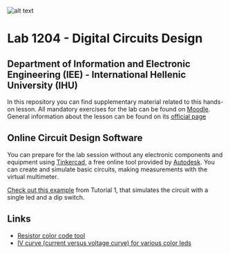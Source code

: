 ![alt text](https://www.ihu.gr/wp-content/uploads/2019/11/ihu-en-logo-created20191112a.png)

# Lab 1204 - Digital Circuits Design
## Department of Information and Electronic Engineering (IEE) - International Hellenic University (IHU)
In this repository you can find supplementary material related to this hands-on lesson. All mandatory exercises for the lab can be found on [Moodle](https://moodle.teithe.gr/course/view.php?id=4142). General information about the lesson can be found on its [official page](https://www.iee.ihu.gr/course/%CF%83%CF%87%CE%B5%CE%B4%CE%AF%CE%B1%CF%83%CE%B7-%CF%88%CE%B7%CF%86%CE%B9%CE%B1%CE%BA%CF%8E%CE%BD-%CF%83%CF%85%CF%83%CF%84%CE%B7%CE%BC%CE%AC%CF%84%CF%89%CE%BD/)


## Online Circuit Design Software
You can prepare for the lab session without any electronic components and equipment using [Tinkercad](https://www.tinkercad.com/circuits), a free online tool provided by [Autodesk](https://www.autodesk.com/). You can create and simulate basic circuits, making measurements with the virtual multimeter.

[Check out this example](https://www.tinkercad.com/things/2nxMoS8u7Zj-lab1-single-led/editel?sharecode=fQDNPCRLdsfmbmRB4XNHljJGESkk2KYz8k3_-yrK1gI=) from Tutorial 1, that simulates the circuit with a single led and a dip switch.

## Links
* [Resistor color code tool](https://www.allaboutcircuits.com/tools/resistor-color-code-calculator/)
* [IV curve (current versus voltage curve) for various color leds](http://lednique.com/current-voltage-relationships/iv-curves/)   
